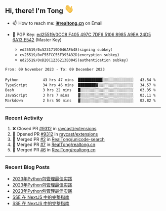 ## Hi, there! I'm Tong <img src="https://raw.githubusercontent.com/realtong/realtong/main/wave.gif" width="30px">


- 📫 How to reach me: **[i#realtong.cn](mailto:i@realtong.cn)** on Email
- 🔑 PGP Key: [ed25519/0CC8 F405 497C 7DF6 5106 8985 A9EA 24D5 6A13 E542](https://github.com/RealTong.gpg) (Master Key)
  
  - `ed25519/0x5231719D046AFA48(signing subkey)`
  - `cv25519/0xF55FCC55F395A32D(encryption subkey)`
  - `ed25519/0xD20C1236213B3045(authentication subkey)`

<!--START_SECTION:waka-->

```txt
From: 09 November 2023 - To: 09 December 2023

Python           43 hrs 47 mins  ███████████░░░░░░░░░░░░░░   43.54 %
TypeScript       34 hrs 46 mins  ████████▓░░░░░░░░░░░░░░░░   34.57 %
Bash             3 hrs 22 mins   █░░░░░░░░░░░░░░░░░░░░░░░░   03.35 %
JavaScript       3 hrs 7 mins    ▓░░░░░░░░░░░░░░░░░░░░░░░░   03.11 %
Markdown         2 hrs 50 mins   ▓░░░░░░░░░░░░░░░░░░░░░░░░   02.82 %
```

<!--END_SECTION:waka-->

---
### Recent Activity

<!--START_SECTION:activity-->
1. ❌ Closed PR [#9312](https://github.com/raycast/extensions/pull/9312) in [raycast/extensions](https://github.com/raycast/extensions)
2. 💪 Opened PR [#9312](https://github.com/raycast/extensions/pull/9312) in [raycast/extensions](https://github.com/raycast/extensions)
3. 🎉 Merged PR [#2](https://github.com/RealTong/unicode-search/pull/2) in [RealTong/unicode-search](https://github.com/RealTong/unicode-search)
4. 🎉 Merged PR [#7](https://github.com/RealTong/realtong.cn/pull/7) in [RealTong/realtong.cn](https://github.com/RealTong/realtong.cn)
5. 🎉 Merged PR [#6](https://github.com/RealTong/realtong.cn/pull/6) in [RealTong/realtong.cn](https://github.com/RealTong/realtong.cn)
<!--END_SECTION:activity-->

---
### Recent Blog Posts
<!-- BLOG-POST-LIST:START -->
- [2023年Python包管理最佳实践](https://www.realtong.cn/blog/poetry)
- [2023年Python包管理最佳实践](https://www.realtong.cn/blog/poetry)
- [2023年Python包管理最佳实践](https://www.realtong.cn/blog/poetry)
- [SSE 在 NextJS 中的完整指南](https://www.realtong.cn/blog/nextjs&sse)
- [SSE 在 NextJS 中的完整指南](https://www.realtong.cn/blog/nextjs&sse)
<!-- BLOG-POST-LIST:END -->
